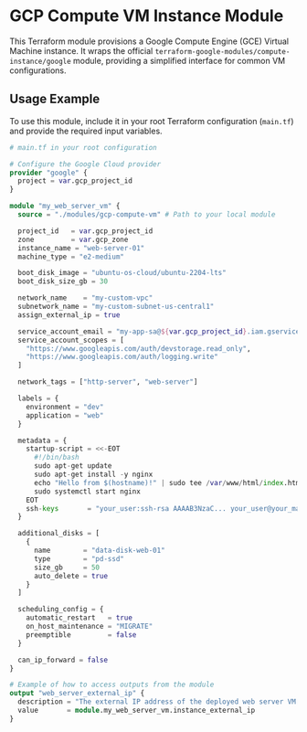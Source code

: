 # GCP Compute VM Instance Module

This Terraform module provisions a Google Compute Engine (GCE) Virtual Machine instance. It wraps the official `terraform-google-modules/compute-instance/google` module, providing a simplified interface for common VM configurations.

## Usage Example

To use this module, include it in your root Terraform configuration (`main.tf`) and provide the required input variables.

```terraform
# main.tf in your root configuration

# Configure the Google Cloud provider
provider "google" {
  project = var.gcp_project_id
}

module "my_web_server_vm" {
  source = "./modules/gcp-compute-vm" # Path to your local module

  project_id   = var.gcp_project_id
  zone         = var.gcp_zone
  instance_name = "web-server-01"
  machine_type = "e2-medium"

  boot_disk_image = "ubuntu-os-cloud/ubuntu-2204-lts"
  boot_disk_size_gb = 30

  network_name    = "my-custom-vpc"
  subnetwork_name = "my-custom-subnet-us-central1"
  assign_external_ip = true

  service_account_email = "my-app-sa@${var.gcp_project_id}.iam.gserviceaccount.com"
  service_account_scopes = [
    "https://www.googleapis.com/auth/devstorage.read_only",
    "https://www.googleapis.com/auth/logging.write"
  ]

  network_tags = ["http-server", "web-server"]

  labels = {
    environment = "dev"
    application = "web"
  }

  metadata = {
    startup-script = <<-EOT
      #!/bin/bash
      sudo apt-get update
      sudo apt-get install -y nginx
      echo "Hello from $(hostname)!" | sudo tee /var/www/html/index.html
      sudo systemctl start nginx
    EOT
    ssh-keys       = "your_user:ssh-rsa AAAAB3NzaC... your_user@your_machine"
  }

  additional_disks = [
    {
      name        = "data-disk-web-01"
      type        = "pd-ssd"
      size_gb     = 50
      auto_delete = true
    }
  ]

  scheduling_config = {
    automatic_restart   = true
    on_host_maintenance = "MIGRATE"
    preemptible         = false
  }

  can_ip_forward = false
}

# Example of how to access outputs from the module
output "web_server_external_ip" {
  description = "The external IP address of the deployed web server VM."
  value       = module.my_web_server_vm.instance_external_ip
}
